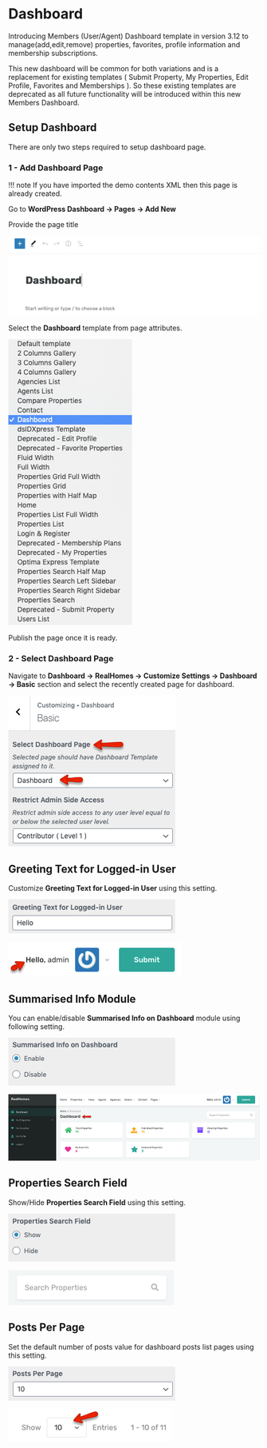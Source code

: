# Dashboard

Introducing Members (User/Agent) Dashboard template in version 3.12 to manage(add,edit,remove) properties, favorites, profile information and membership subscriptions. 

This new dashboard will be common for both variations and is a replacement for existing templates ( Submit Property, My Properties, Edit Profile, Favorites and Memberships ).
So these existing templates are deprecated as all future functionality will be introduced within this new Members Dashboard.

## Setup Dashboard

There are only two steps required to setup dashboard page.

### 1 - Add Dashboard Page

!!! note
    If you have imported the demo contents XML then this page is already created.

Go to **WordPress Dashboard → Pages → Add New**

Provide the page title 

![Add Dashboard Page](images/dashboard/add-dashboard-page.png)

Select the **Dashboard** template from page attributes.

![Dashboard Page Template](images/dashboard/dashboard-page-template.png)

Publish the page once it is ready.

### 2 - Select Dashboard Page 

Navigate to **Dashboard → RealHomes → Customize Settings → Dashboard → Basic** section and select the recently created page for dashboard.

![Dashboard Page Selection](images/dashboard/dashboard-page-selection.png)

## Greeting Text for Logged-in User

Customize **Greeting Text for Logged-in User** using this setting. 

![Dashboard Page Greeting Text for Logged-in User](images/dashboard/dashboard-greeting-text.png)

![Dashboard Page Greeting Text for Logged-in User](images/dashboard/dashboard-greeting-text-frontend.png)

## Summarised Info Module

You can enable/disable **Summarised Info on Dashboard** module using following setting. 

![Dashboard Summarised Info Module](images/dashboard/dashboard-page-summarised-info.png)

![Dashboard Summarised Info Module](images/dashboard/dashboard-page-summarised-info-frontend.png)

## Properties Search Field

Show/Hide **Properties Search Field** using this setting. 

![Dashboard Properties Search Field](images/dashboard/dashboard-properties-search-field.png)

![Dashboard Properties Search Field](images/dashboard/dashboard-properties-search-field-frontend.png)

## Posts Per Page

Set the default number of posts value for dashboard posts list pages using this setting. 

![Dashboard Posts Per Page](images/dashboard/dashboard-posts-per-page.png)

![Dashboard Posts Per Page](images/dashboard/dashboard-posts-per-page-frontend.png)
